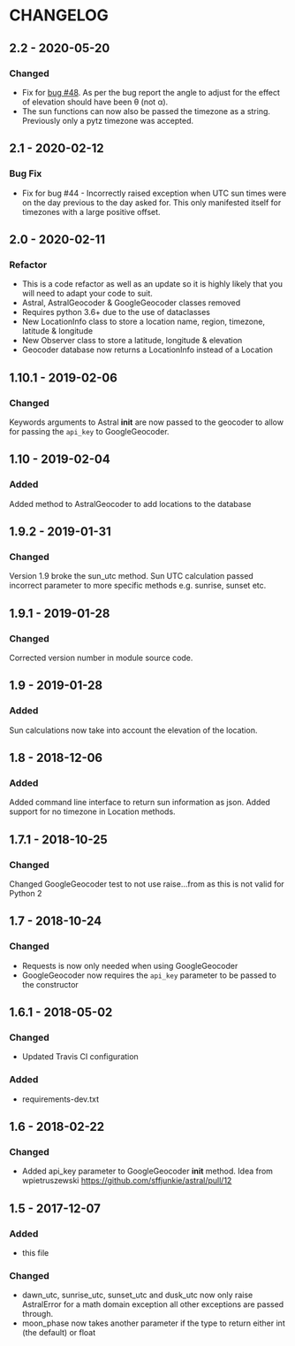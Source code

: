# CHANGELOG

## 2.2 - 2020-05-20

### Changed

- Fix for [bug #48](https://github.com/sffjunkie/astral/issues/48). As per the bug report the angle to adjust for the effect of elevation should have been θ (not α).
- The sun functions can now also be passed the timezone as a string. Previously only a pytz timezone was accepted.

## 2.1 - 2020-02-12

### Bug Fix

- Fix for bug #44 - Incorrectly raised exception when UTC sun times were on the day previous to the day asked for. This only manifested itself for timezones with a large positive offset.

## 2.0 - 2020-02-11

### Refactor

- This is a code refactor as well as an update so it is highly likely that you will need to adapt your code to suit.
- Astral, AstralGeocoder & GoogleGeocoder classes removed
- Requires python 3.6+ due to the use of dataclasses
- New LocationInfo class to store a location name, region, timezone, latitude & longitude
- New Observer class to store a latitude, longitude & elevation
- Geocoder database now returns a LocationInfo instead of a Location

## 1.10.1 - 2019-02-06

### Changed

Keywords arguments to Astral **init** are now passed to the geocoder to allow for passing
the `api_key` to GoogleGeocoder.

## 1.10 - 2019-02-04

### Added

Added method to AstralGeocoder to add locations to the database

## 1.9.2 - 2019-01-31

### Changed

Version 1.9 broke the sun_utc method. Sun UTC calculation passed incorrect
parameter to more specific methods e.g. sunrise, sunset etc.

## 1.9.1 - 2019-01-28

### Changed

Corrected version number in module source code.

## 1.9 - 2019-01-28

### Added

Sun calculations now take into account the elevation of the location.

## 1.8 - 2018-12-06

### Added

Added command line interface to return sun information as json.
Added support for no timezone in Location methods.

## 1.7.1 - 2018-10-25

### Changed

Changed GoogleGeocoder test to not use raise...from as this is not valid for Python 2

## 1.7 - 2018-10-24

### Changed

- Requests is now only needed when using GoogleGeocoder
- GoogleGeocoder now requires the `api_key` parameter to be passed to the constructor

## 1.6.1 - 2018-05-02

### Changed

- Updated Travis CI configuration

### Added

- requirements-dev.txt

## 1.6 - 2018-02-22

### Changed

- Added api_key parameter to GoogleGeocoder **init** method. Idea from
    wpietruszewski https://github.com/sffjunkie/astral/pull/12

## 1.5 - 2017-12-07

### Added

- this file

### Changed

- dawn_utc, sunrise_utc, sunset_utc and dusk_utc now only raise AstralError for a math domain
    exception all other exceptions are passed through.
- moon_phase now takes another parameter if the type to return either int (the default) or float
